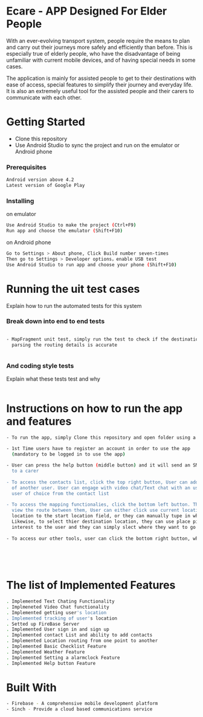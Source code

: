 
# Ecare - APP Designed For Elder People
With an ever-evolving transport system, people require the means to plan and carry out their journeys more safely and efficiently than before. This is especially true of elderly people, who have the disadvantage of being unfamiliar with current mobile devices, and of having special needs in some cases.

The application is mainly for assisted people to get to their destinations with ease of access, special features to simplify their journey and everyday life. It is also an extremely useful tool for the assisted people and their carers to communicate with each other.


# Getting Started

  - Clone this repository
  - Use Android Studio to sync the project and run on the emulator or Android phone

### Prerequisites
```sh
Android version above 4.2
Latest version of Google Play
```
### Installing
on emulator
```sh
Use Android Studio to make the project (Ctrl+F9)
Run app and choose the emulator (Shift+F10)
```
on Android phone
```sh
Go to Settings > About phone, Click Build number seven-times
Then go to Settings > Developer options，enable USB test
Use Android Studio to run app and choose your phone (Shift+F10)
```

# Running the uit test cases
Explain how to run the automated tests for this system
### Break down into end to end tests
```sh

- MapFragment unit test, simply run the test to check if the destination url the app provides for
  parsing the routing details is accurate



```
### And coding style tests
Explain what these tests test and why
```sh

```

# Instructions on how to run the app and features

```sh
- To run the app, simply Clone this repository and open folder using a Java based IDE (preferably Android Studio)

- 1st Time users have to register an account in order to use the app
  (mandatory to be logged in to use the app)
  
- User can press the help button (middle button) and it will send an SMS containing the user's current coordinates
  to a carer
  
- To access the contacts list, click the top right button, User can add a contact if they provide the email
  of another user. User can engage with video chat/Text chat with an user they added by clicking the
  user of choice from the contact list
  
- To access the mapping functionalies, click the bottom left button. The user has to provide the start and end location to
  view the route between them, User can either click use current location and the app will automatically input the user's 
  location to the start location field, or they can manually tupe in where they want to go with text autocompelte.
  Likewise, to select thier destination location, they can use place picker where it will list all notable points of
  interest to the user and they can simply slect where they want to go.
  
- To access our other tools, user can click the bottom right button, where it has a checklist feature and a alarm clock feature
  
  
  
  


```

# The list of Implemented Features
```sh
. Implemented Text Chating Functionality
. Implmeneted Video Chat functionality
. Implemented getting user's location
. Implemented tracking of user's location
. Setted up FireBase Server
. Implemented User sign in and sign up
. Implemented contact List and ability to add contacts
. Implemented Location routing from one point to another
. Implemented Basic Checklist Feature
. Implemented Weather Feature
. Implemented Setting a alarmclock Feature
. Implemented Help button Feature
```



# Built With
```sh
- Firebase - A comprehensive mobile development platform
- Sinch - Provide a cloud based communications service
```

